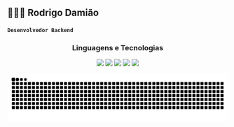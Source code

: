## 👨🏻‍💻 Rodrigo Damião

**`Desenvolvedor Backend`**

<div align=center>  
  
### Linguagens e Tecnologias


 <img src="https://img.shields.io/badge/Java-ED8B00?style=for-the-badge&logo=openjdk&logoColor=white" />
 <img src="https://img.shields.io/badge/Spring_Boot-6DB33F?style=for-the-badge&logo=springboot&logoColor=white" />
 <img src="https://img.shields.io/badge/Maven-C71A36?style=for-the-badge&logo=apachemaven&logoColor=white" />
 <img src="https://img.shields.io/badge/PostgreSQL-336791?style=for-the-badge&logo=postgresql&logoColor=white" />
 <img src="https://img.shields.io/badge/Git-F05032?style=for-the-badge&logo=git&logoColor=white" />
  
</p>

<img src="https://raw.githubusercontent.com/rodrigodamiao/rodrigodamiao/output/snake.svg" alt="Snake animation" />

</div>
